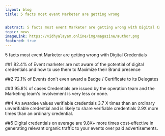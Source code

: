 ```yaml
---
layout: blog
title: 5 facts most event Marketer are getting wrong 


abstract: 5 facts most event Marketer are getting wrong with Digital Credentials
topic: news
imageLink: https://vidhyalayam.online/img/magazine/author.png
featured: true
---
```

5 facts most event Marketer are getting wrong with Digital Credentials

##1 82.4% of Event marketer are not aware of the potential of digital credentials and how to use them to Maximize their Brand presence

##2 72.1% of Events don't even award a Badge / Certificate to its Delegates

##3 95.8% of cases Credentials are issued by the operation team and the Marketing team's involvement is very less or none.

##4 An awardee values verifiable credentials 3.7 X times than an ordinary unverifiable credential and is likely to share verifiable credentials 2.9X more times than an ordinary credential.

##5 Digital credentials on average are 9.8X+ more times cost-effective in generating relevant organic traffic to your events over paid advertisements.